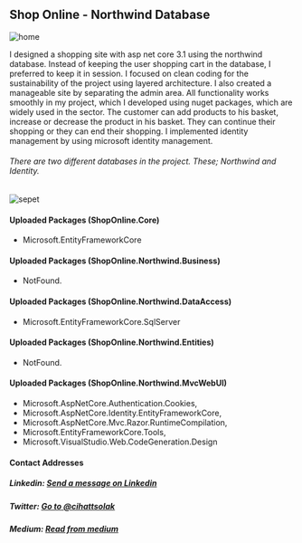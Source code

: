 ## Shop Online - Northwind Database

![home](https://user-images.githubusercontent.com/54249736/92277162-0f5a4e80-eefb-11ea-9f50-9b71f2ff2d45.png)

I designed a shopping site with asp net core 3.1 using the northwind database. Instead of keeping the user shopping cart in the database, I preferred to keep it in session. I focused on clean coding for the sustainability of the project using layered architecture. I also created a manageable site by separating the admin area. All functionality works smoothly in my project, which I developed using nuget packages, which are widely used in the sector. The customer can add products to his basket, increase or decrease the product in his basket. They can continue their shopping or they can end their shopping. I implemented identity management by using microsoft identity management.

###### There are two different databases in the project. These; Northwind and Identity.

![sepet](https://user-images.githubusercontent.com/54249736/92277188-1b461080-eefb-11ea-8aed-e9e2f2bb153c.png)

#### Uploaded Packages (ShopOnline.Core)
 * Microsoft.EntityFrameworkCore
 
#### Uploaded Packages (ShopOnline.Northwind.Business)
  * NotFound.

#### Uploaded Packages (ShopOnline.Northwind.DataAccess)
 * Microsoft.EntityFrameworkCore.SqlServer
 
#### Uploaded Packages (ShopOnline.Northwind.Entities)
 * NotFound.
 
 #### Uploaded Packages (ShopOnline.Northwind.MvcWebUI)
 * Microsoft.AspNetCore.Authentication.Cookies,
 * Microsoft.AspNetCore.Identity.EntityFrameworkCore,
 * Microsoft.AspNetCore.Mvc.Razor.RuntimeCompilation,
 * Microsoft.EntityFrameworkCore.Tools,
 * Microsoft.VisualStudio.Web.CodeGeneration.Design

#### Contact Addresses
##### Linkedin: [Send a message on Linkedin](https://www.linkedin.com/in/cihatsolak/)
##### Twitter: [Go to @cihattsolak](https://twitter.com/cihattsolak)
##### Medium: [Read from medium](https://cihatsolak.medium.com/)
